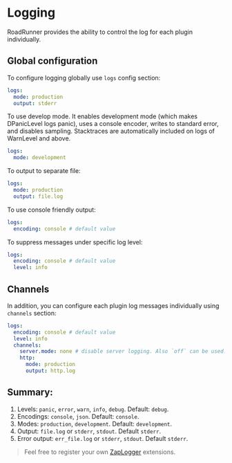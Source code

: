 # Logging

RoadRunner provides the ability to control the log for each plugin individually.

## Global configuration

To configure logging globally use `logs` config section:

```yaml
logs:
  mode: production
  output: stderr
```

To use develop mode. It enables development mode (which makes DPanicLevel logs panic), uses a console encoder, writes to
standard error, and disables sampling. Stacktraces are automatically included on logs of WarnLevel and above.

```yaml
logs:
  mode: development
```

To output to separate file:

```yaml
logs:
  mode: production
  output: file.log
```

To use console friendly output:

```yaml
logs:
  encoding: console # default value
```

To suppress messages under specific log level:

```yaml
logs:
  encoding: console # default value
  level: info
```

## Channels

In addition, you can configure each plugin log messages individually using `channels` section:

```yaml
logs:
  encoding: console # default value
  level: info
  channels:
    server.mode: none # disable server logging. Also `off` can be used.
    http:
      mode: production
      output: http.log
```

## Summary:

1. Levels: `panic`, `error`, `warn`, `info`, `debug`. Default: `debug`.
2. Encodings: `console`, `json`. Default: `console`.
3. Modes: `production`, `development`. Default: `development`.
4. Output: `file.log` or `stderr`, `stdout`. Default `stderr`.
5. Error output: `err_file.log` or `stderr`, `stdout`. Default `stderr`.

> Feel free to register your own [ZapLogger](https://github.com/uber-go/zap) extensions.
